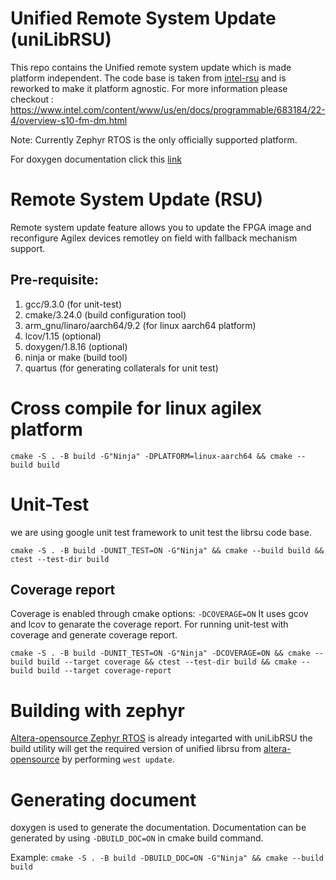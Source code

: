 # Unified Remote System Update (uniLibRSU)

This repo contains the Unified remote system update which is made platform independent. The code base is taken from [intel-rsu](https://github.com/altera-opensource/intel-rsu) and is reworked to make it platform agnostic. For more information please checkout : https://www.intel.com/content/www/us/en/docs/programmable/683184/22-4/overview-s10-fm-dm.html

Note: Currently Zephyr RTOS is the only officially supported platform.

For doxygen documentation click this [link](https://reimagined-adventure-93rm25p.pages.github.io/)

# Remote System Update (RSU)
Remote system update feature allows you to update the FPGA image and reconfigure Agilex devices remotley on field with fallback mechanism support.

## Pre-requisite:
1. gcc/9.3.0 (for unit-test)
2. cmake/3.24.0 (build configuration tool)
3. arm_gnu/linaro/aarch64/9.2 (for linux aarch64 platform)
4. lcov/1.15 (optional)
5. doxygen/1.8.16 (optional)
6. ninja or make (build tool)
7. quartus (for generating collaterals for unit test)


# Cross compile for linux agilex platform
`cmake -S . -B build -G"Ninja" -DPLATFORM=linux-aarch64 && cmake --build build`

# Unit-Test
we are using google unit test framework to unit test the librsu code base.

`cmake -S . -B build -DUNIT_TEST=ON -G"Ninja" && cmake --build build && ctest --test-dir build`

## Coverage report
Coverage is enabled through cmake options: `-DCOVERAGE=ON`
It uses gcov and lcov to genarate the coverage report. For running unit-test with coverage and generate coverage report.

`cmake -S . -B build -DUNIT_TEST=ON -G"Ninja" -DCOVERAGE=ON && cmake --build build --target coverage && ctest --test-dir build && cmake --build build --target coverage-report`

# Building with zephyr

[Altera-opensource Zephyr RTOS](https://github.com/altera-opensource/zephyr-socfpga) is already integarted with uniLibRSU the build utility will get the required version of unified librsu from [altera-opensource](https://github.com/altera-opensource) by performing `west update`.

# Generating document
doxygen is used to generate the documentation. Documentation can be generated by using `-DBUILD_DOC=ON` in cmake build command.

Example: `cmake -S . -B build -DBUILD_DOC=ON -G"Ninja" && cmake --build build`
